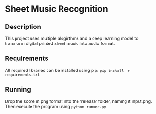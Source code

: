 # Sheet Music Recognition

## Description

This project uses multiple alogirthms and a deep learning model to transform digital printed sheet music into audio format.

## Requirements

All required libraries can be installed using pip: `pip install -r requirements.txt`

## Running

Drop the score in png format into the 'release' folder, naming it input.png. Then execute the program using `python runner.py`
